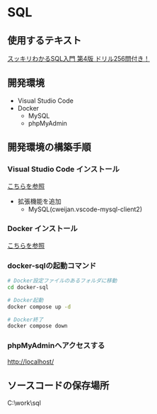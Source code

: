 # SQL

## 使用するテキスト

[スッキリわかるSQL入門 第4版 ドリル256問付き！](https://book.impress.co.jp/books/1123101107)

## 開発環境

- Visual Studio Code
- Docker
  - MySQL
  - phpMyAdmin

## 開発環境の構築手順

###  Visual Studio Code インストール

[こちらを参照](https://github.com/room202/vscode/)

- 拡張機能を追加
  - MySQL(cweijan.vscode-mysql-client2)

###  Docker インストール

[こちらを参照](https://github.com/room202/docker/)

### docker-sqlの起動コマンド

 ```bash
# Docker設定ファイルのあるフォルダに移動
cd docker-sql

# Docker起動
docker compose up -d

# Docker終了
docker compose down
```

### phpMyAdminへアクセスする  
[http://localhost/](http://localhost/)

## ソースコードの保存場所

C:\work\sql

